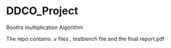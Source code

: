 # DDCO_Project
Booths multiplication Algorithm  

The repo contains .v files , testbench file and the final report.pdf
